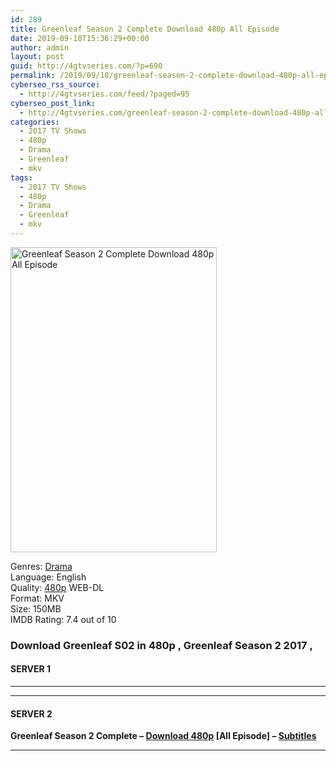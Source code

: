 ```yaml
---
id: 289
title: Greenleaf Season 2 Complete Download 480p All Episode
date: 2019-09-18T15:36:29+00:00
author: admin
layout: post
guid: http://4gtvseries.com/?p=690
permalink: /2019/09/18/greenleaf-season-2-complete-download-480p-all-episode-2/
cyberseo_rss_source:
  - http://4gtvseries.com/feed/?paged=95
cyberseo_post_link:
  - http://4gtvseries.com/greenleaf-season-2-complete-download-480p-all-episode/
categories:
  - 2017 TV Shows
  - 480p
  - Drama
  - Greenleaf
  - mkv
tags:
  - 2017 TV Shows
  - 480p
  - Drama
  - Greenleaf
  - mkv
---
```

<img loading="lazy" class="aligncenter" src="https://3.bp.blogspot.com/-ojtTtJ1pSSw/XYG98FSDRwI/AAAAAAAABtU/ICDeiqP4qv8c_cu6Rzl_V-zC-r9MkvbgQCK4BGAYYCw/s1600/Greenleaf%2BSeason%2B2.jpg" alt="Greenleaf Season 2 Complete Download 480p All Episode" width="330" height="488" />

Genres:&nbsp;<a href="http://4gtvseries.com/tag/drama/" data-wpel-link="internal">Drama</a>  
Language: English  
Quality:&nbsp;<a href="http://4gtvseries.com/tag/480p/" data-wpel-link="internal">480p</a> WEB-DL  
Format: MKV  
Size: 150MB  
IMDB Rating: 7.4 out of 10

### **Download Greenleaf S02 in 480p , Greenleaf Season 2 2017 ,**

#### <span><strong>SERVER 1</strong></span>

* * *

* * *

#### <span><strong>SERVER 2</strong></span>

**Greenleaf Season 2 Complete – <a href="http://dl480p.xyz/471/" data-wpel-link="external" target="_blank" rel="nofollow external noopener noreferrer" class="wpel-icon-left"><i class="wpel-icon fa fa-download" aria-hidden="true"></i>Download 480p</a> [All Episode] – <a href="https://subscene.com/subtitles/greenleaf-second-season" data-wpel-link="external" target="_blank" rel="nofollow external noopener noreferrer" class="wpel-icon-left"><i class="wpel-icon fa fa-download" aria-hidden="true"></i>Subtitles</a>**

* * *

<div align="center">
</div>